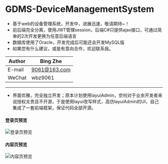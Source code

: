 # GDMS-DeviceManagementSystem

* 基于web的设备管理系统，开发中，进展迅速，敬请期待~！
* 前后端完全分离，使用JWT管理session，后端C#只提供ajax接口，可通过简单的2次开发更换为任意后端语言
* 数据库使用了Oracle，开发完成后可能还会开发MySQL版
* 如果您有什么建议，或是有意向合作，欢迎联系我。

|Author|Bing Zhe|
|---|---
|E-mail|9061@163.com
|WeChat|wbz9061

****
* 界面优雅，完全独立开发；原本计划使用layuiAdmin，奈何对于业余开发者来说授权太贵且不开源，于是使用layui改写样式，高仿layuiAdmin的UI，自己集成了一套前端框架，保证代码全部开源。

#### 登录页预览
![登录页预览](https://github.com/manier13579/GDMS-DeviceManagementSystem/raw/master/GDMS/src/images/demo1.png)  

#### 内容页预览
![内容页预览](https://github.com/manier13579/GDMS-DeviceManagementSystem/raw/master/GDMS/src/images/demo2.png)  
